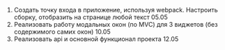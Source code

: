 1. Создать точку входа в приложение, используя webpack. Настроить сборку, отобразить на странице любой текст	05.05
2. Реализовать работу модальных окон (по MVC) для 3 виджетов (без содержимого самих окон)	10.05
3. Реализовать api и основной функционал проекта	12.05
